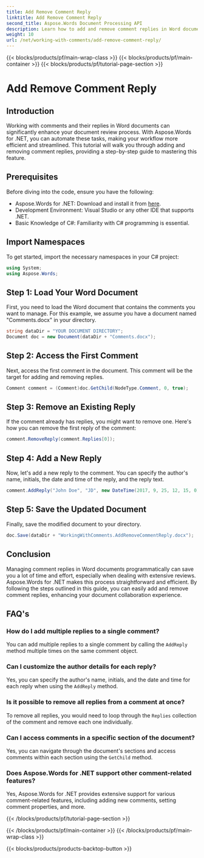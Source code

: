 ```yaml
---
title: Add Remove Comment Reply
linktitle: Add Remove Comment Reply
second_title: Aspose.Words Document Processing API
description: Learn how to add and remove comment replies in Word documents using Aspose.Words for .NET. Enhance your document collaboration with this step-by-step guide.
weight: 10
url: /net/working-with-comments/add-remove-comment-reply/
---
```


{{< blocks/products/pf/main-wrap-class >}}
{{< blocks/products/pf/main-container >}}
{{< blocks/products/pf/tutorial-page-section >}}

# Add Remove Comment Reply

## Introduction

Working with comments and their replies in Word documents can significantly enhance your document review process. With Aspose.Words for .NET, you can automate these tasks, making your workflow more efficient and streamlined. This tutorial will walk you through adding and removing comment replies, providing a step-by-step guide to mastering this feature.

## Prerequisites

Before diving into the code, ensure you have the following:

- Aspose.Words for .NET: Download and install it from [here](https://releases.aspose.com/words/net/).
- Development Environment: Visual Studio or any other IDE that supports .NET.
- Basic Knowledge of C#: Familiarity with C# programming is essential.

## Import Namespaces

To get started, import the necessary namespaces in your C# project:

```csharp
using System;
using Aspose.Words;
```

## Step 1: Load Your Word Document

First, you need to load the Word document that contains the comments you want to manage. For this example, we assume you have a document named "Comments.docx" in your directory.

```csharp
string dataDir = "YOUR DOCUMENT DIRECTORY";
Document doc = new Document(dataDir + "Comments.docx");
```

## Step 2: Access the First Comment

Next, access the first comment in the document. This comment will be the target for adding and removing replies.

```csharp
Comment comment = (Comment)doc.GetChild(NodeType.Comment, 0, true);
```

## Step 3: Remove an Existing Reply

If the comment already has replies, you might want to remove one. Here's how you can remove the first reply of the comment:

```csharp
comment.RemoveReply(comment.Replies[0]);
```

## Step 4: Add a New Reply

Now, let's add a new reply to the comment. You can specify the author's name, initials, the date and time of the reply, and the reply text.

```csharp
comment.AddReply("John Doe", "JD", new DateTime(2017, 9, 25, 12, 15, 0), "New reply");
```

## Step 5: Save the Updated Document

Finally, save the modified document to your directory.

```csharp
doc.Save(dataDir + "WorkingWithComments.AddRemoveCommentReply.docx");
```

## Conclusion

Managing comment replies in Word documents programmatically can save you a lot of time and effort, especially when dealing with extensive reviews. Aspose.Words for .NET makes this process straightforward and efficient. By following the steps outlined in this guide, you can easily add and remove comment replies, enhancing your document collaboration experience.

## FAQ's

### How do I add multiple replies to a single comment?

You can add multiple replies to a single comment by calling the `AddReply` method multiple times on the same comment object.

### Can I customize the author details for each reply?

Yes, you can specify the author's name, initials, and the date and time for each reply when using the `AddReply` method.

### Is it possible to remove all replies from a comment at once?

To remove all replies, you would need to loop through the `Replies` collection of the comment and remove each one individually.

### Can I access comments in a specific section of the document?

Yes, you can navigate through the document's sections and access comments within each section using the `GetChild` method.

### Does Aspose.Words for .NET support other comment-related features?

Yes, Aspose.Words for .NET provides extensive support for various comment-related features, including adding new comments, setting comment properties, and more.

{{< /blocks/products/pf/tutorial-page-section >}}

{{< /blocks/products/pf/main-container >}}
{{< /blocks/products/pf/main-wrap-class >}}

{{< blocks/products/products-backtop-button >}}
